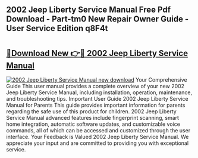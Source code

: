 ## 2002 Jeep Liberty Service Manual Free Pdf Download - Part-tm0 New Repair Owner Guide - User Service Edition q8F4t

# <h2><a href="http://bc42220.oget.top/?id=2002+Jeep+Liberty+Service+Manual">🔗Download New 👉🔴 2002 Jeep Liberty Service Manual</a></h2>

[![2002 Jeep Liberty Service Manual new download](https://i.imgur.com/5g1atiW.png)](http://bc42220.oget.top/?id=2002+Jeep+Liberty+Service+Manual)
Your Comprehensive Guide This user manual provides a complete overview of your new 2002 Jeep Liberty Service Manual, including installation, operation, maintenance, and troubleshooting tips. Important User Guide 2002 Jeep Liberty Service Manual for Parents This guide provides important information for parents regarding the safe use of this product for children. 2002 Jeep Liberty Service Manual advanced features include fingerprint scanning, smart home integration, automatic software updates, and customizable voice commands, all of which can be accessed and customized through the user interface. Your Feedback is Valued 2002 Jeep Liberty Service Manual. We appreciate your input and are committed to providing you with exceptional service.
